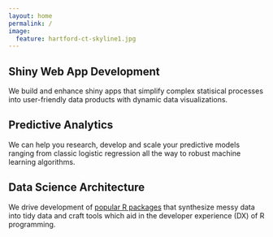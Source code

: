 ```yaml
---
layout: home
permalink: /
image:
  feature: hartford-ct-skyline1.jpg
---
```


<div class="tiles">

<div class="tile">
  <h2 class="post-title">Shiny Web App Development</h2>
  <p class="post-excerpt">We build and enhance shiny apps that simplify complex statisical processes into user-friendly data products with dynamic data visualizations.</p>
</div><!-- /.tile -->

<div class="tile">
  <h2 class="post-title">Predictive Analytics</h2>
  <p class="post-excerpt">We can help you research, develop and scale your predictive models ranging from classic logistic regression all the way to robust machine learning algorithms.</p>
</div><!-- /.tile -->

<div class="tile">
  <h2 class="post-title">Data Science Architecture</h2>
  <p class="post-excerpt">We drive development of <a href="https://github.com/jasdumas/shinyLP">popular R packages</a> that synthesize messy data into tidy data and craft tools which aid in the developer experience (DX) of R programming. </p>
</div><!-- /.tile -->

</div><!-- /.tiles -->
